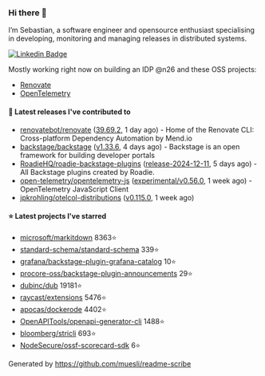### Hi there 👋

I’m Sebastian, a software engineer and opensource enthusiast specialising in developing, monitoring and managing releases in distributed systems.    

[![Linkedin Badge](https://img.shields.io/badge/-LinkedIn-blue?style=flat&logo=Linkedin&logoColor=white&link=https://www.linkedin.com/in/sebastian-poxhofer/)](https://www.linkedin.com/in/sebastian-poxhofer/)

Mostly working right now on building an IDP @n26 and these OSS projects:
- [Renovate](https://github.com/renovatebot/renovate)
- [OpenTelemetry](https://github.com/open-telemetry)



#### 🚀 Latest releases I've contributed to

- [renovatebot/renovate](https://github.com/renovatebot/renovate) ([39.69.2](https://github.com/renovatebot/renovate/releases/tag/39.69.2), 1 day ago) - Home of the Renovate CLI: Cross-platform Dependency Automation by Mend.io
- [backstage/backstage](https://github.com/backstage/backstage) ([v1.33.6](https://github.com/backstage/backstage/releases/tag/v1.33.6), 4 days ago) - Backstage is an open framework for building developer portals
- [RoadieHQ/roadie-backstage-plugins](https://github.com/RoadieHQ/roadie-backstage-plugins) ([release-2024-12-11](https://github.com/RoadieHQ/roadie-backstage-plugins/releases/tag/release-2024-12-11), 5 days ago) - All Backstage plugins created by Roadie.
- [open-telemetry/opentelemetry-js](https://github.com/open-telemetry/opentelemetry-js) ([experimental/v0.56.0](https://github.com/open-telemetry/opentelemetry-js/releases/tag/experimental/v0.56.0), 1 week ago) - OpenTelemetry JavaScript Client
- [jpkrohling/otelcol-distributions](https://github.com/jpkrohling/otelcol-distributions) ([v0.115.0](https://github.com/jpkrohling/otelcol-distributions/releases/tag/v0.115.0), 1 week ago)

#### ⭐ Latest projects I've starred

- [microsoft/markitdown](https://github.com/microsoft/markitdown) 8363⭐
- [standard-schema/standard-schema](https://github.com/standard-schema/standard-schema) 339⭐
- [grafana/backstage-plugin-grafana-catalog](https://github.com/grafana/backstage-plugin-grafana-catalog) 10⭐
- [procore-oss/backstage-plugin-announcements](https://github.com/procore-oss/backstage-plugin-announcements) 29⭐
- [dubinc/dub](https://github.com/dubinc/dub) 19181⭐
- [raycast/extensions](https://github.com/raycast/extensions) 5476⭐
- [apocas/dockerode](https://github.com/apocas/dockerode) 4402⭐
- [OpenAPITools/openapi-generator-cli](https://github.com/OpenAPITools/openapi-generator-cli) 1488⭐
- [bloomberg/stricli](https://github.com/bloomberg/stricli) 693⭐
- [NodeSecure/ossf-scorecard-sdk](https://github.com/NodeSecure/ossf-scorecard-sdk) 6⭐



Generated by https://github.com/muesli/readme-scribe

